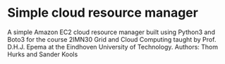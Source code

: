 # Simple cloud resource manager
A simple Amazon EC2 cloud resource manager built using Python3 and Boto3 for the course 2IMN30 Grid and Cloud Computing taught by Prof. D.H.J. Epema at the Eindhoven University of Technology.
Authors: Thom Hurks and Sander Kools
